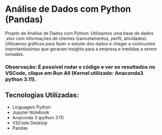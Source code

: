 # Análise de Dados com Python (Pandas)
Projeto de Análise de Dados com Python: Utilizamos uma base de dados .xlsx com informações de clientes (cancelamentos, perfil, atividades).
Utilizamos gráficos para fazer o estudo dos dados e chegar a conlcusões improtantíssimas que geraram insights para a empresa e medidas a serem tomadas.

### Observação: É possível rodar o código e ver os resultados no VSCode, clique em Run All (Kernel utilizado: Anaconda3 python 3.11).

## Tecnologias Utilizadas:
- Linguagem Python
- Jupyter Notebook
- Anaconda 3 (python 3.11)
- VSCode Desktop
- Pandas
